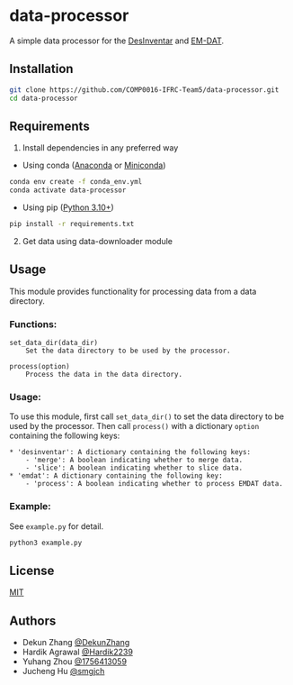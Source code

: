 # data-processor

A simple data processor for the [DesInventar](https://www.desinventar.net) and 
[EM-DAT](https://www.emdat.be/).

## Installation

```bash
git clone https://github.com/COMP0016-IFRC-Team5/data-processor.git
cd data-processor
```

## Requirements

1. Install dependencies in any preferred way

- Using conda ([Anaconda](https://docs.anaconda.com/anaconda/install/index.html) or [Miniconda](https://docs.conda.io/en/latest/miniconda.html))
```bash
conda env create -f conda_env.yml
conda activate data-processor
```

- Using pip ([Python 3.10+](https://www.python.org/downloads/))
```bash
pip install -r requirements.txt
```
2. Get data using data-downloader module

## Usage

This module provides functionality for processing data from a data directory.

### Functions:
    set_data_dir(data_dir)
        Set the data directory to be used by the processor.

    process(option)
        Process the data in the data directory.

### Usage:
To use this module, first call `set_data_dir()` to set the data directory to be
used by the processor. Then call `process()` with a dictionary `option`
containing the following keys:

    * 'desinventar': A dictionary containing the following keys:
        - 'merge': A boolean indicating whether to merge data.
        - 'slice': A boolean indicating whether to slice data.
    * 'emdat': A dictionary containing the following key:
        - 'process': A boolean indicating whether to process EMDAT data.

### Example:
See `example.py` for detail.

```bash
python3 example.py
```

## License

[MIT](https://choosealicense.com/licenses/mit/)

## Authors

- Dekun Zhang    [@DekunZhang](https://www.github.com/DekunZhang)
- Hardik Agrawal [@Hardik2239](https://www.github.com/Hardik2239)
- Yuhang Zhou    [@1756413059](https://www.github.com/1756413059)
- Jucheng Hu     [@smgjch](https://www.github.com/smgjch)